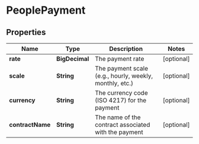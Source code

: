 

# PeoplePayment


## Properties

| Name | Type | Description | Notes |
|------------ | ------------- | ------------- | -------------|
|**rate** | **BigDecimal** | The payment rate |  [optional] |
|**scale** | **String** | The payment scale (e.g., hourly, weekly, monthly, etc.) |  [optional] |
|**currency** | **String** | The currency code (ISO 4217) for the payment |  [optional] |
|**contractName** | **String** | The name of the contract associated with the payment |  [optional] |



